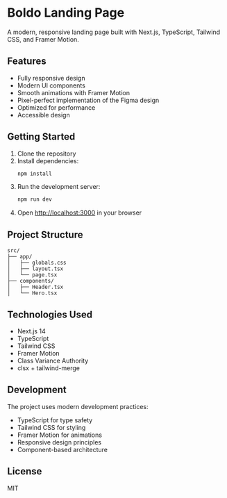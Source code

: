 # Boldo Landing Page

A modern, responsive landing page built with Next.js, TypeScript, Tailwind CSS, and Framer Motion.

## Features

- Fully responsive design
- Modern UI components
- Smooth animations with Framer Motion
- Pixel-perfect implementation of the Figma design
- Optimized for performance
- Accessible design

## Getting Started

1. Clone the repository
2. Install dependencies:
   ```bash
   npm install
   ```
3. Run the development server:
   ```bash
   npm run dev
   ```
4. Open [http://localhost:3000](http://localhost:3000) in your browser

## Project Structure

```
src/
├── app/
│   ├── globals.css
│   ├── layout.tsx
│   └── page.tsx
├── components/
│   ├── Header.tsx
│   └── Hero.tsx
```

## Technologies Used

- Next.js 14
- TypeScript
- Tailwind CSS
- Framer Motion
- Class Variance Authority
- clsx + tailwind-merge

## Development

The project uses modern development practices:

- TypeScript for type safety
- Tailwind CSS for styling
- Framer Motion for animations
- Responsive design principles
- Component-based architecture

## License

MIT
